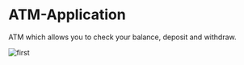 # ATM-Application
ATM which allows you to check your balance, deposit and withdraw.


![first](https://user-images.githubusercontent.com/100083184/196025284-03a08e59-bc79-4046-ad99-0e95a883c7c4.png)

